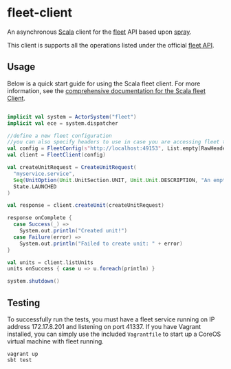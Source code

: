 # fleet-client

An asynchronous [Scala](http://www.scala-lang.org/) client for the
[fleet](https://github.com/coreos/fleet) API based upon
[spray](http://spray.io/).

This client is supports all the operations listed under the official [fleet
API](https://github.com/coreos/fleet/blob/master/Documentation/api-v1.md).

## Usage

Below is a quick start guide for using the Scala fleet client.  For more
information, see the [comprehensive documentation for the Scala fleet
Client](http://monsantoco.github.io/fleet-client/).


```scala

implicit val system = ActorSystem("fleet")
implicit val ece = system.dispatcher

//define a new fleet configuration
//you can also specify headers to use in case you are accessing fleet through something like nginx for authentication
val config = FleetConfig(s"http://localhost:49153", List.empty[RawHeader])
val client = FleetClient(config)

val createUnitRequest = CreateUnitRequest(
  "myservice.service",
  Seq(UnitOption(Unit.UnitSection.UNIT, Unit.Unit.DESCRIPTION, "An empty service")),
  State.LAUNCHED
)

val response = client.createUnit(createUnitRequest)

response onComplete {
  case Success(_) =>
    System.out.println("Created unit!")
  case Failure(error) =>
    System.out.println("Failed to create unit: " + error)
}

val units = client.listUnits
units onSuccess { case u => u.foreach(println) }

system.shutdown()
```

## Testing

To successfully run the tests, you must have a fleet service running on IP
address 172.17.8.201 and listening on port 41337.  If you have Vagrant
installed, you can simply use the included `Vagrantfile` to start up a CoreOS
virtual machine with fleet running.

```
vagrant up
sbt test
```
